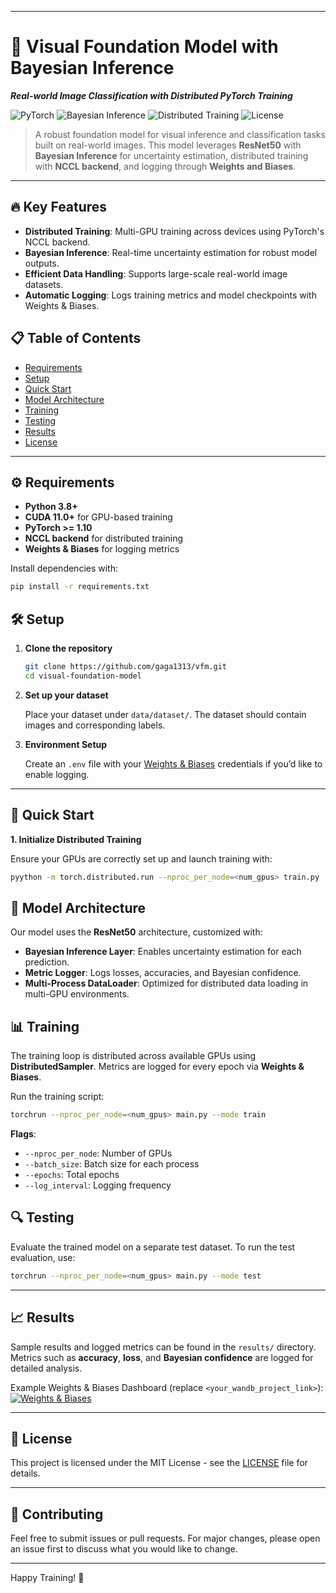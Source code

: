 
---

# 🌌 Visual Foundation Model with Bayesian Inference

**_Real-world Image Classification with Distributed PyTorch Training_**

![PyTorch](https://img.shields.io/badge/PyTorch-1.13-red)
![Bayesian Inference](https://img.shields.io/badge/Bayesian%20Inference-Applied-blue)
![Distributed Training](https://img.shields.io/badge/Distributed%20Training-MultiGPU-green)
![License](https://img.shields.io/badge/license-MIT-brightgreen)

> A robust foundation model for visual inference and classification tasks built on real-world images. This model leverages **ResNet50** with **Bayesian Inference** for uncertainty estimation, distributed training with **NCCL backend**, and logging through **Weights and Biases**.

---

## 🔥 Key Features

- **Distributed Training**: Multi-GPU training across devices using PyTorch's NCCL backend.
- **Bayesian Inference**: Real-time uncertainty estimation for robust model outputs.
- **Efficient Data Handling**: Supports large-scale real-world image datasets.
- **Automatic Logging**: Logs training metrics and model checkpoints with Weights & Biases.

## 📋 Table of Contents

- [Requirements](#requirements)
- [Setup](#setup)
- [Quick Start](#quick-start)
- [Model Architecture](#model-architecture)
- [Training](#training)
- [Testing](#testing)
- [Results](#results)
- [License](#license)

---

## ⚙️ Requirements

- **Python 3.8+**
- **CUDA 11.0+** for GPU-based training
- **PyTorch >= 1.10**
- **NCCL backend** for distributed training
- **Weights & Biases** for logging metrics

Install dependencies with:

```bash
pip install -r requirements.txt
```

## 🛠️ Setup

1. **Clone the repository**

   ```bash
   git clone https://github.com/gaga1313/vfm.git
   cd visual-foundation-model
   ```

2. **Set up your dataset**

   Place your dataset under `data/dataset/`. The dataset should contain images and corresponding labels.

3. **Environment Setup**

   Create an `.env` file with your [Weights & Biases](https://wandb.ai/) credentials if you’d like to enable logging.

---

## 🚀 Quick Start

**1. Initialize Distributed Training**

Ensure your GPUs are correctly set up and launch training with:

```bash
pyython -m torch.distributed.run --nproc_per_node=<num_gpus> train.py
```


## 🧠 Model Architecture

Our model uses the **ResNet50** architecture, customized with:

- **Bayesian Inference Layer**: Enables uncertainty estimation for each prediction.
- **Metric Logger**: Logs losses, accuracies, and Bayesian confidence.
- **Multi-Process DataLoader**: Optimized for distributed data loading in multi-GPU environments.

## 📊 Training

The training loop is distributed across available GPUs using **DistributedSampler**. Metrics are logged for every epoch via **Weights & Biases**.

Run the training script:

```bash
torchrun --nproc_per_node=<num_gpus> main.py --mode train
```

**Flags**:
- `--nproc_per_node`: Number of GPUs
- `--batch_size`: Batch size for each process
- `--epochs`: Total epochs
- `--log_interval`: Logging frequency

## 🔍 Testing

Evaluate the trained model on a separate test dataset. To run the test evaluation, use:

```bash
torchrun --nproc_per_node=<num_gpus> main.py --mode test
```

---

## 📈 Results

Sample results and logged metrics can be found in the `results/` directory. Metrics such as **accuracy**, **loss**, and **Bayesian confidence** are logged for detailed analysis.

Example Weights & Biases Dashboard (replace `<your_wandb_project_link>`):
[![Weights & Biases](https://img.shields.io/badge/Weights%20&%20Biases-Project%20Dashboard-blue)](<your_wandb_project_link>)

---

## 📜 License

This project is licensed under the MIT License - see the [LICENSE](LICENSE) file for details.

---

## 🤝 Contributing

Feel free to submit issues or pull requests. For major changes, please open an issue first to discuss what you would like to change.

---

Happy Training! 💪